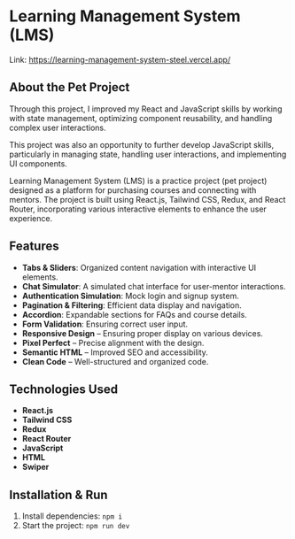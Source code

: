 # Learning Management System (LMS)
Link: https://learning-management-system-steel.vercel.app/
## About the Pet Project

Through this project, I improved my React and JavaScript skills by working with state management, optimizing component reusability, and handling complex user interactions.

This project was also an opportunity to further develop JavaScript skills, particularly in managing state, handling user interactions, and implementing UI components.

Learning Management System (LMS) is a practice project (pet project) designed as a platform for purchasing courses and connecting with mentors. The project is built using React.js, Tailwind CSS, Redux, and React Router, incorporating various interactive elements to enhance the user experience.

## Features

- **Tabs & Sliders**: Organized content navigation with interactive UI elements.
- **Chat Simulator**: A simulated chat interface for user-mentor interactions.
- **Authentication Simulation**: Mock login and signup system.
- **Pagination & Filtering**: Efficient data display and navigation.
- **Accordion**: Expandable sections for FAQs and course details.
- **Form Validation**: Ensuring correct user input.
- **Responsive Design** – Ensuring proper display on various devices.
- **Pixel Perfect** – Precise alignment with the design.
- **Semantic HTML** – Improved SEO and accessibility.
- **Clean Code** – Well-structured and organized code.

## Technologies Used

- **React.js**
- **Tailwind CSS**
- **Redux**
- **React Router**
- **JavaScript**
- **HTML**
- **Swiper**

## Installation & Run

1. Install dependencies: `npm i`
2. Start the project: `npm run dev`


